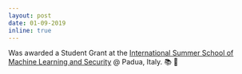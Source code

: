 ```yaml
---
layout: post
date: 01-09-2019
inline: true
---
```


Was awarded a Student Grant at the [International Summer School of Machine Learning and Security](https://spritz.math.unipd.it/events/2019/PIU2019/PagesOutput/MLS/index.html) @ Padua, Italy. :books: :gift:
